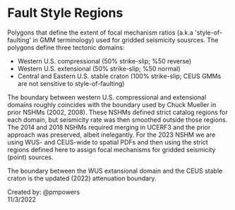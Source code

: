 # Fault Style Regions

Polygons that define the extent of focal mechanism ratios (a.k.a 'style-of-faulting' in GMM
terminology) used for gridded seismicity sousrces. The polygons define three tectonic domains:

- Western U.S. compressional (50% strike-slip; %50 reverse)
- Western U.S. extensional (50% strike-slip; %50 normal)
- Central and Eastern U.S. stable craton  (100% strike-slip; CEUS GMMs are not sensitive to
  style-of-faulting)

The boundary between western U.S. compressional and extensional domains roughly coincides with
the boundary used by Chuck Mueller in prior NSHMs (2002, 2008). These NSHMs defined strict catalog
regions for each domain, but seismicity rate was then smoothed outside those regions. The 2014 and 
2018 NSHMs required merging in UCERF3 and the prior approach was preserved, albeit inelegantly.
For the 2023 NSHM we are using WUS- and CEUS-wide to spatial PDFs and then using the strict regions
defined here to assign focal mechanisms for gridded seismicity (point) sources.

The boundary between the WUS extansional domain and the CEUS stable craton is the updated (2022)
attenuation boundary.

Created by: @pmpowers  
11/3/2022
